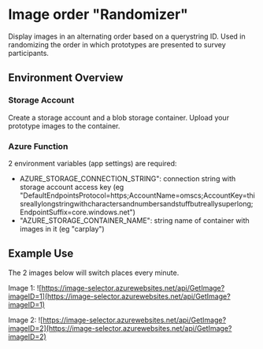# Image order "Randomizer"

Display images in an alternating order based on a querystring ID.  Used in randomizing the order in which prototypes are presented to survey participants.


## Environment Overview

### Storage Account
Create a storage account and a blob storage container.  Upload your prototype images to the container.

### Azure Function
2 environment variables (app settings) are required:
- AZURE_STORAGE_CONNECTION_STRING": connection string with storage account access key  (eg "DefaultEndpointsProtocol=https;AccountName=omscs;AccountKey=thisreallylongstringwithcharactersandnumbersandstuffbutreallysuperlong;EndpointSuffix=core.windows.net")
- "AZURE_STORAGE_CONTAINER_NAME": string name of container with images in it (eg "carplay")


## Example Use
The 2 images below will switch places every minute.


Image 1:
![https://image-selector.azurewebsites.net/api/GetImage?imageID=1](https://image-selector.azurewebsites.net/api/GetImage?imageID=1)

Image 2:
![https://image-selector.azurewebsites.net/api/GetImage?imageID=2](https://image-selector.azurewebsites.net/api/GetImage?imageID=2)

